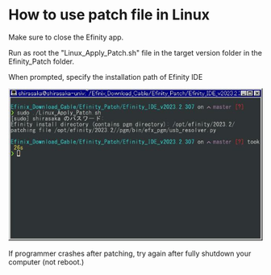 
# How to use patch file in Linux

Make sure to close the Efinity app.

Run as root the "Linux_Apply_Patch.sh" file in the target version folder in the Efinity_Patch folder.

When prompted, specify the installation path of Efinity IDE

![Linux Patch](Picture/linux_patch.jpg)

If programmer crashes after patching, try again after fully shutdown your computer (not reboot.)


